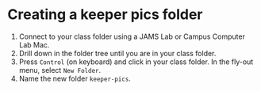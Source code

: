 # Creating a keeper pics folder

1. Connect to your class folder using a JAMS Lab or Campus Computer Lab Mac.
2. Drill down in the folder tree until you are in your class folder.
3. Press `Control` \(on keyboard\) and click in your class folder. In the fly-out menu, select `New Folder`.
4. Name the new folder `keeper-pics`.

